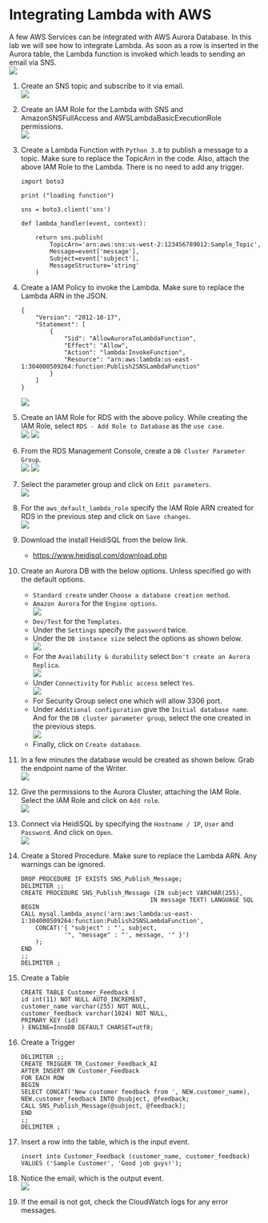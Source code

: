 # Integrating Lambda with AWS

A few AWS Services can be integrated with AWS Aurora Database. In this lab we will see how to integrate Lambda. As soon as a row is inserted in the Aurora table, the Lambda function is invoked which leads to sending an email via SNS.\
![](images/athena-overall-flow.png)

1. Create an SNS topic and subscribe to it via email.\
![](images/sns-topic-email-subscription.png)

1. Create an IAM Role for the Lambda with SNS and AmazonSNSFullAccess and AWSLambdaBasicExecutionRole permissions.\
![](images/iam-role-with-sns-fa-policy.png)

1. Create a Lambda Function with `Python 3.8` to publish a message to a topic. Make sure to replace the TopicArn in the code. Also, attach the above IAM Role to the Lambda. There is no need to add any trigger.
    ```
    import boto3

    print ("loading function")

    sns = boto3.client('sns')

    def lambda_handler(event, context):

        return sns.publish(
            TopicArn='arn:aws:sns:us-west-2:123456789012:Sample_Topic',
            Message=event['message'],
            Subject=event['subject'],
            MessageStructure='string'
        )
    ```

1. Create a IAM Policy to invoke the Lambda. Make sure to replace the Lambda ARN in the JSON.
    ```
    {
        "Version": "2012-10-17",
        "Statement": [
            {
                "Sid": "AllowAuroraToLambdaFunction",
                "Effect": "Allow",
                "Action": "lambda:InvokeFunction",
                "Resource": "arn:aws:lambda:us-east-1:304000509264:function:Publish2SNSLambdaFunction"
            }
        ]
    }
    ```
    ![](images/invoke-lambda-policy.png)

1. Create an IAM Role for RDS with the above policy. While creating the IAM Role, select `RDS - Add Role to Database` as the `use case`.\
![](images/iam-rds-use-case.png)
![](images/role-for-rds.png)

1. From the RDS Management Console, create a `DB Cluster Parameter Group`.\
![](images/create-rds-parameter-group.png)
![](images/name-type-for-rds-parameter-group.png)

1. Select the parameter group and click on `Edit parameters`.\
![](images/rds-parameter-group-edit.png)

1. For the `aws_default_lambda_role` specify the IAM Role ARN created for RDS in the previous step and click on `Save changes`.\
![](images/rds-parameter-group-edit-2.png)

1. Download the install HeidiSQL from the below link.
    - https://www.heidisql.com/download.php

1. Create an Aurora DB with the below options. Unless specified go with the default options.
    - `Standard create` under `Choose a database creation method`.
    - `Amazon Aurora` for the `Engine options`.\
    ![](images/engine-options.png)
    - `Dev/Test` for the `Templates`.
    - Under the `Settings` specify the `password` twice.
    - Under the `DB instance size` select the options as shown below.\
    ![](images/db-instance-options.png.png)
    - For the `Availability & durability` select `Don't create an Aurora Replica`.\
    ![](images/no-aurora-replicas.png)
    - Under `Connectivity` for `Public access` select `Yes`.\
    ![](images/public-access-yes.png)
    - For Security Group select one which will allow 3306 port.
    - Under `Additional configuration` give the `Initial database name`. And for the `DB cluster parameter group`, select the one created in the previous steps.\
    ![](images/additional-configurations.png)
    - Finally, click on `Create database`.

1. In a few minutes the database would be created as shown below. Grab the endpoint name of the Writer.\
![](images/aurora-database-created.png)

1. Give the permissions to the Aurora Cluster, attaching the IAM Role. Select the IAM Role and click on `Add role`.\
![](images/aurora-iam-role.png)

1. Connect via HeidiSQL by specifying the `Hostname / IP`, `User` and `Password`. And click on `Open`.\
![](images/connect-2-db-with-heidisql.png)

1. Create a Stored Procedure. Make sure to replace the Lambda ARN. Any warnings can be ignored.
    ```
    DROP PROCEDURE IF EXISTS SNS_Publish_Message;
    DELIMITER ;;
    CREATE PROCEDURE SNS_Publish_Message (IN subject VARCHAR(255),
                                        IN message TEXT) LANGUAGE SQL
    BEGIN
    CALL mysql.lambda_async('arn:aws:lambda:us-east-1:304000509264:function:Publish2SNSLambdaFunction',
        CONCAT('{ "subject" : "', subject,
                '", "message" : "', message, '" }')
        );
    END
    ;;
    DELIMITER ;
    ```

1. Create a Table
    ```
    CREATE TABLE Customer_Feedback (
    id int(11) NOT NULL AUTO_INCREMENT,
    customer_name varchar(255) NOT NULL,
    customer_feedback varchar(1024) NOT NULL,
    PRIMARY KEY (id)
    ) ENGINE=InnoDB DEFAULT CHARSET=utf8;
    ```

1. Create a Trigger
    ```
    DELIMITER ;;
    CREATE TRIGGER TR_Customer_Feedback_AI
    AFTER INSERT ON Customer_Feedback
    FOR EACH ROW
    BEGIN
    SELECT CONCAT('New customer feedback from ', NEW.customer_name), NEW.customer_feedback INTO @subject, @feedback;
    CALL SNS_Publish_Message(@subject, @feedback);
    END
    ;;
    DELIMITER ;
    ```

1. Insert a row into the table, which is the input event.
    ```
    insert into Customer_Feedback (customer_name, customer_feedback) VALUES ('Sample Customer', 'Good job guys!');
    ```

1. Notice the email, which is the output event.\
![](images/email-output-event.png)

1. If the email is not got, check the CloudWatch logs for any error messages.